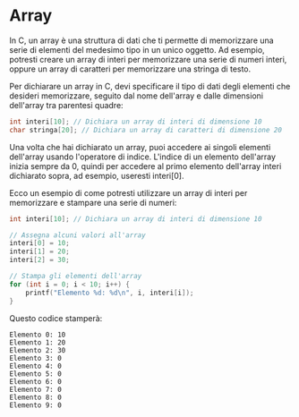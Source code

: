 # Array
In C, un array è una struttura di dati che ti permette di memorizzare una serie di elementi del medesimo tipo in un unico oggetto. Ad esempio, potresti creare un array di interi per memorizzare una serie di numeri interi, oppure un array di caratteri per memorizzare una stringa di testo.

Per dichiarare un array in C, devi specificare il tipo di dati degli elementi che desideri memorizzare, seguito dal nome dell'array e dalle dimensioni dell'array tra parentesi quadre:

```c
int interi[10]; // Dichiara un array di interi di dimensione 10
char stringa[20]; // Dichiara un array di caratteri di dimensione 20
```
Una volta che hai dichiarato un array, puoi accedere ai singoli elementi dell'array usando l'operatore di indice. L'indice di un elemento dell'array inizia sempre da 0, quindi per accedere al primo elemento dell'array interi dichiarato sopra, ad esempio, useresti interi[0].

Ecco un esempio di come potresti utilizzare un array di interi per memorizzare e stampare una serie di numeri:

```c
int interi[10]; // Dichiara un array di interi di dimensione 10

// Assegna alcuni valori all'array
interi[0] = 10;
interi[1] = 20;
interi[2] = 30;

// Stampa gli elementi dell'array
for (int i = 0; i < 10; i++) {
    printf("Elemento %d: %d\n", i, interi[i]);
}
```

Questo codice stamperà:

```text
Elemento 0: 10
Elemento 1: 20
Elemento 2: 30
Elemento 3: 0
Elemento 4: 0
Elemento 5: 0
Elemento 6: 0
Elemento 7: 0
Elemento 8: 0
Elemento 9: 0
```
